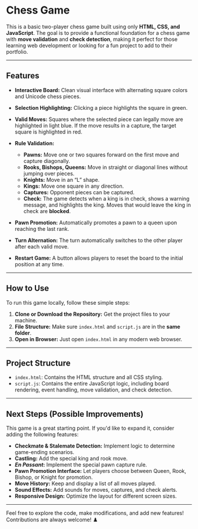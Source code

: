 # Chess Game

This is a basic two-player chess game built using only **HTML, CSS, and JavaScript**.
The goal is to provide a functional foundation for a chess game with **move validation** and **check detection**, making it perfect for those learning web development or looking for a fun project to add to their portfolio.

---

## Features

* **Interactive Board:** Clean visual interface with alternating square colors and Unicode chess pieces.
* **Selection Highlighting:** Clicking a piece highlights the square in green.
* **Valid Moves:** Squares where the selected piece can legally move are highlighted in light blue. If the move results in a capture, the target square is highlighted in red.
* **Rule Validation:**

  * **Pawns:** Move one or two squares forward on the first move and capture diagonally.
  * **Rooks, Bishops, Queens:** Move in straight or diagonal lines without jumping over pieces.
  * **Knights:** Move in an “L” shape.
  * **Kings:** Move one square in any direction.
  * **Captures:** Opponent pieces can be captured.
  * **Check:** The game detects when a king is in check, shows a warning message, and highlights the king. Moves that would leave the king in check are **blocked**.
* **Pawn Promotion:** Automatically promotes a pawn to a queen upon reaching the last rank.
* **Turn Alternation:** The turn automatically switches to the other player after each valid move.
* **Restart Game:** A button allows players to reset the board to the initial position at any time.

---

## How to Use

To run this game locally, follow these simple steps:

1. **Clone or Download the Repository:** Get the project files to your machine.
2. **File Structure:** Make sure `index.html` and `script.js` are in the **same folder**.
3. **Open in Browser:** Just open `index.html` in any modern web browser.

---

## Project Structure

* `index.html`: Contains the HTML structure and all CSS styling.
* `script.js`: Contains the entire JavaScript logic, including board rendering, event handling, move validation, and check detection.

---

## Next Steps (Possible Improvements)

This game is a great starting point. If you'd like to expand it, consider adding the following features:

* **Checkmate & Stalemate Detection:** Implement logic to determine game-ending scenarios.
* **Castling:** Add the special king and rook move.
* ***En Passant*:** Implement the special pawn capture rule.
* **Pawn Promotion Interface:** Let players choose between Queen, Rook, Bishop, or Knight for promotion.
* **Move History:** Keep and display a list of all moves played.
* **Sound Effects:** Add sounds for moves, captures, and check alerts.
* **Responsive Design:** Optimize the layout for different screen sizes.

---

Feel free to explore the code, make modifications, and add new features!
Contributions are always welcome! ♟️
